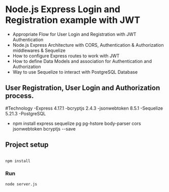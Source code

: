 # Node.js Express Login and Registration example with JWT

- Appropriate Flow for User Login and Registration with JWT Authentication
- Node.js Express Architecture with CORS, Authentication & Authorization middlewares & Sequelize
- How to configure Express routes to work with JWT
- How to define Data Models and association for Authentication and Authorization
- Way to use Sequelize to interact with PostgreSQL Database

## User Registration, User Login and Authorization process.

#Technology
-Express 4.17.1
-bcryptjs 2.4.3
-jsonwebtoken 8.5.1
-Sequelize 5.21.3
-PostgreSQL
- npm install express sequelize pg pg-hstore body-parser cors jsonwebtoken bcryptjs --save

## Project setup
```

npm install
```

### Run
```
node server.js
```
